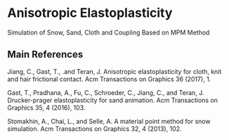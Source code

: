 # Anisotropic Elastoplasticity

Simulation of Snow, Sand, Cloth and Coupling Based on MPM Method

## Main References
Jiang, C., Gast, T., .and Teran, J. Anisotropic elastoplasticity for cloth, knit and hair frictional contact. Acm Transactions on Graphics 36 (2017), 1.

Gast, T., Pradhana, A., Fu, C., Schroeder, C., Jiang, C., and Teran, J. Drucker-prager elastoplasticity for sand animation. Acm Transactions on Graphics 35, 4 (2016), 103.

Stomakhin, A., Chai, L., and Selle, A. A material point method for snow simulation. Acm Transactions on Graphics 32, 4 (2013), 102.
